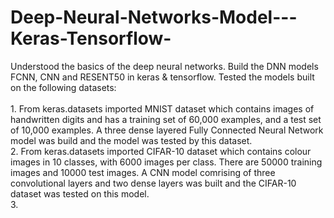 # Deep-Neural-Networks-Model---Keras-Tensorflow-
Understood the basics of the deep neural networks. Build the DNN models FCNN, CNN and RESENT50 in keras & tensorflow. Tested the models built on the following datasets:<br />
<br />
    1. From keras.datasets imported MNIST dataset which contains images of handwritten digits and has a training set of 60,000 examples, and a test set of 10,000 examples. A three dense layered Fully Connected Neural Network model was build and the model was tested by this dataset. <br />
    2. From keras.datasets imported CIFAR-10 dataset which contains colour images in 10 classes, with 6000 images per class. There are 50000 training images and 10000 test            images. A CNN model comrising of three convolutional layers and two dense layers was built and the CIFAR-10 dataset was tested on this model.<br />
    3.  
